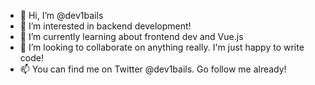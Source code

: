 - 👋 Hi, I’m @dev1bails
- 👀 I’m interested in backend development!
- 🌱 I’m currently learning about frontend dev and Vue.js
- 💞️ I’m looking to collaborate on anything really. I'm just happy to write code!
- 📫 You can find me on Twitter @dev1bails. Go follow me already!

<!---
dev1bails/dev1bails is a ✨ special ✨ repository because its `README.md` (this file) appears on your GitHub profile.
You can click the Preview link to take a look at your changes.
--->
